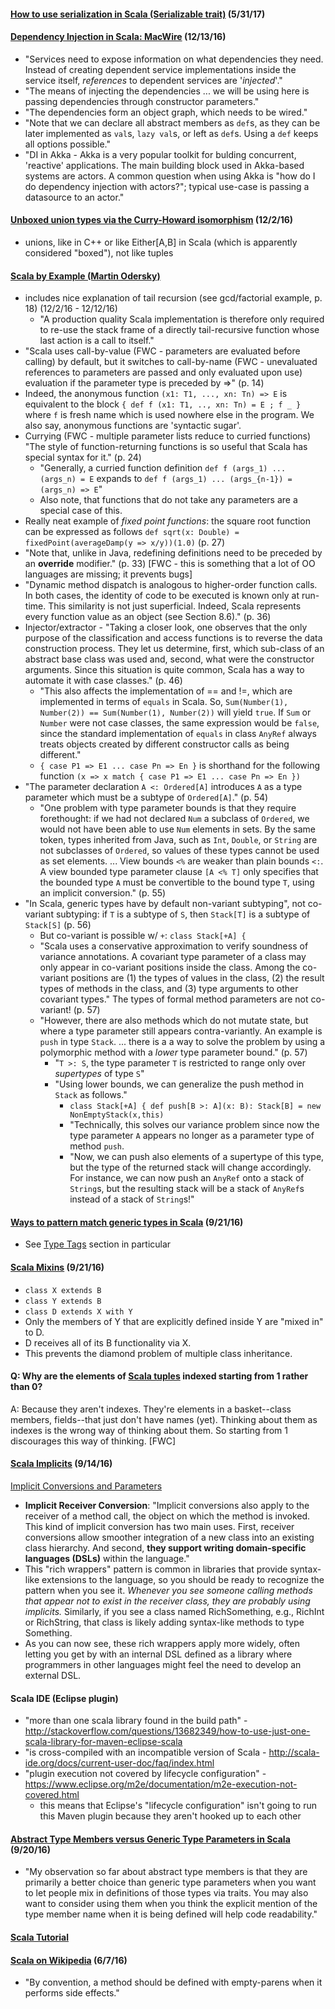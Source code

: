#### [How to use serialization in Scala (Serializable trait)](http://alvinalexander.com/scala/how-to-use-serialization-in-scala-serializable-trait) (5/31/17)

#### [Dependency Injection in Scala: MacWire](https://di-in-scala.github.io/) (12/13/16)
* "Services need to expose information on what dependencies they need. Instead of creating dependent service implementations inside the service itself, *references* to dependent services are '*injected*'."
* "The means of injecting the dependencies ... we will be using here is passing dependencies through constructor parameters."
* "The dependencies form an object graph, which needs to be wired."
* "Note that we can declare all abstract members as `def`s, as they can be later implemented as `val`s, `lazy val`s, or left as `def`s. Using a `def` keeps all options possible."
* "DI in Akka - Akka is a very popular toolkit for bulding concurrent, 'reactive' applications. The main building block used in Akka-based systems are actors. A common question when using Akka is "how do I do dependency injection with actors?"; typical use-case is passing a datasource to an actor."

#### [Unboxed union types via the Curry-Howard isomorphism](http://milessabin.com/blog/2011/06/09/scala-union-types-curry-howard/) (12/2/16)
* unions, like in C++ or like Either[A,B] in Scala (which is apparently considered "boxed"), not like tuples

#### [Scala by Example (Martin Odersky)](http://www.scala-lang.org/docu/files/ScalaByExample.pdf)
* includes nice explanation of tail recursion (see gcd/factorial example, p. 18) (12/2/16 - 12/12/16)
  * "A production quality Scala implementation is therefore only required to re-use the stack frame of a directly tail-recursive function whose last action is a call to itself."
* "Scala uses call-by-value (FWC - parameters are evaluated before calling) by default, but it switches to call-by-name (FWC - unevaluated references to parameters are passed and only evaluated upon use) evaluation if the parameter type is preceded by =>" (p. 14)
* Indeed, the anonymous function `(x1: T1, ..., xn: Tn) => E` is equivalent to the block `{ def f (x1: T1, .., xn: Tn) = E ; f _ }` where `f` is  fresh  name  which  is  used  nowhere  else  in  the  program.   We  also  say, anonymous functions are 'syntactic sugar'.
* Currying (FWC - multiple parameter lists reduce to curried functions) "The style of function-returning functions is so useful that Scala has special syntax for it." (p. 24)
  * "Generally, a curried function definition `def f (args_1) ... (args_n) = E` expands to `def f (args_1) ... (args_{n-1}) = (args_n) => E`"
  * Also note, that functions that do not take any parameters are a special case of this.
* Really neat example of _fixed point functions_: the square root function can be expressed as follows `def sqrt(x: Double) = fixedPoint(averageDamp(y => x/y))(1.0)` (p. 27)
* "Note that, unlike in Java, redefining definitions need to be preceded by an **override** modifier." (p. 33) [FWC - this is something that a lot of OO languages are missing; it prevents bugs]
* "Dynamic  method  dispatch  is  analogous  to  higher-order  function  calls.    In  both
cases, the identity of code to be executed is known only at run-time. This similarity
is not just superficial.   Indeed,  Scala represents every function value as an object
(see Section 8.6)." (p. 36)
* Injector/extractor - "Taking a closer look,  one observes that the only purpose of the classification and access functions is to reverse the data construction process.  They let us determine, first, which sub-class of an abstract base class was used and, second, what were the constructor arguments.  Since this situation is quite common,  Scala has a way to automate it with case classes." (p. 46)
  * "This also affects the implementation of == and !=, which are implemented in terms of `equals` in Scala. So, `Sum(Number(1), Number(2)) == Sum(Number(1), Number(2))` will yield `true`.   If `Sum` or `Number` were not case classes, the same expression would be `false`, since the standard implementation of `equals` in class `AnyRef` always  treats  objects  created  by  different  constructor  calls  as  being  different."
  * `{ case P1 => E1 ... case Pn => En }` is shorthand for the following function `(x => x match { case P1 => E1 ... case Pn => En })`
* "The  parameter  declaration `A <: Ordered[A]` introduces `A` as  a  type  parameter which must be a subtype of `Ordered[A]`." (p. 54)
  * "One problem with type parameter bounds is that they require forethought: if we had not  declared
`Num` a  subclass  of `Ordered`,  we  would  not  have  been  able  to  use `Num` elements in sets. By the same token, types inherited from Java, such as `Int`, `Double`, or `String` are not subclasses of `Ordered`, so values of these types cannot be used as set elements. ... View bounds `<%` are weaker than plain bounds `<:`.  A view bounded type parameter clause `[A <% T]` only specifies that the bounded type `A` must be convertible to the bound type `T`, using an implicit conversion." (p. 55)
* "In Scala, generic types have by default non-variant subtyping", not co-variant subtyping: if `T` is a subtype of `S`, then `Stack[T]` is a subtype of `Stack[S]` (p. 56)
  * But co-variant is possible w/ `+`: `class Stack[+A] {`
  * "Scala uses a conservative approximation to verify soundness of variance annotations.   A covariant  type  parameter  of  a  class  may  only  appear  in  co-variant  positions inside the class. Among the co-variant positions are (1) the types of values in the class, (2) the result types of methods in the class, and (3) type arguments to other covariant types." The types of formal method parameters are not co-variant! (p. 57)
  * "However, there are also methods which do not mutate state, but where a type parameter still appears contra-variantly.  An example is `push` in type `Stack`. ... there is a a way to solve the
problem by using a polymorphic method with a *lower* type parameter bound." (p. 57)
    * "`T >: S`, the type parameter `T` is restricted to range only over *supertypes* of type `S`"
    * "Using lower bounds, we can generalize the push method in `Stack` as follows."
      * `class Stack[+A] { def push[B >: A](x: B): Stack[B] = new NonEmptyStack(x,this)`
      * "Technically, this solves our variance problem since now the type parameter `A` appears no longer as a parameter type of method `push`.
      * "Now, we can push also elements of a supertype of this type, but the type of the returned stack will change accordingly.  For instance, we can now push an `AnyRef` onto a stack of `String`s, but the resulting stack will be a stack of `AnyRef`s instead of a stack of `String`s!"

#### [Ways to pattern match generic types in Scala](http://www.cakesolutions.net/teamblogs/ways-to-pattern-match-generic-types-in-scala) (9/21/16)
* See [Type Tags](http://www.cakesolutions.net/teamblogs/ways-to-pattern-match-generic-types-in-scala#type-tags) section in particular

#### [Scala Mixins](http://www.scala-lang.org/old/node/117) (9/21/16)
* `class X extends B`
* `class Y extends B`
* `class D extends X with Y`
* Only the members of Y that are explicitly defined inside Y are "mixed in" to D.
* D receives all of its B functionality via X.
* This prevents the diamond problem of multiple class inheritance.

#### Q: Why are the elements of [Scala tuples](http://www.scala-lang.org/files/archive/spec/2.11/03-types.html#tuple-types) indexed starting from 1 rather than 0?<br/>
A: Because they aren't indexes.  They're elements in a basket--class members, fields--that just don't have names (yet).  Thinking about them as indexes is the wrong way of thinking about them.  So starting from 1 discourages this way of thinking. [FWC]

#### [Scala Implicits](http://googlyadventures.blogspot.com/2016/03/today-i-taught-someone-scala-implicits.html) (9/14/16)
[Implicit Conversions and Parameters](http://www.artima.com/pins1ed/implicit-conversions-and-parameters.html)
* **Implicit Receiver Conversion**: "Implicit conversions also apply to the receiver of a method call, the object on which the method is invoked. This kind of implicit conversion has two main uses. First, receiver conversions allow smoother integration of a new class into an existing class hierarchy. And second, **they support writing domain-specific languages (DSLs)** within the language."
* This "rich wrappers" pattern is common in libraries that provide syntax-like extensions to the language, so you should be ready to recognize the pattern when you see it. *Whenever you see someone calling methods that appear not to exist in the receiver class, they are probably using implicits.* Similarly, if you see a class named RichSomething, e.g., RichInt or RichString, that class is likely adding syntax-like methods to type Something.
* As you can now see, these rich wrappers apply more widely, often letting you get by with an internal DSL defined as a library where programmers in other languages might feel the need to develop an external DSL.

#### Scala IDE (Eclipse plugin)
* "more than one scala library found in the build path" - http://stackoverflow.com/questions/13682349/how-to-use-just-one-scala-library-for-maven-eclipse-scala
* "is cross-compiled with an incompatible version of Scala - http://scala-ide.org/docs/current-user-doc/faq/index.html
* "plugin execution not covered by lifecycle configuration" - https://www.eclipse.org/m2e/documentation/m2e-execution-not-covered.html
  * this means that Eclipse's "lifecycle configuration" isn't going to run this Maven plugin because they aren't hooked up to each other

#### [Abstract Type Members versus Generic Type Parameters in Scala](http://www.artima.com/weblogs/viewpost.jsp?thread=270195) (9/20/16)
* "My observation so far about abstract type members is that they are primarily a better choice than generic type parameters when you want to let people mix in definitions of those types via traits. You may also want to consider using them when you think the explicit mention of the type member name when it is being defined will help code readability."

#### [Scala Tutorial](http://www.tutorialspoint.com/scala/)

#### [Scala on Wikipedia](https://en.wikipedia.org/wiki/Scala_%28programming_language%29) (6/7/16)
* "By convention, a method should be defined with empty-parens when it performs side effects."